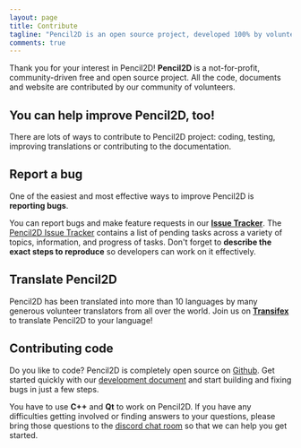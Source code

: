 ```yaml
---
layout: page
title: Contribute
tagline: "Pencil2D is an open source project, developed 100% by volunteers."
comments: true
---
```


Thank you for your interest in Pencil2D! **Pencil2D** is a not-for-profit, community-driven free and open source project. All the code, documents and website are contributed by our community of volunteers.

## You can help improve Pencil2D, too!

There are lots of ways to contribute to Pencil2D project: coding, testing, improving translations or contributing to the documentation.

## Report a bug

One of the easiest and most effective ways to improve Pencil2D is **reporting bugs**.

You can report bugs and make feature requests in our **[Issue Tracker][3]**. The [Pencil2D Issue Tracker][3] contains a list of pending tasks across a variety of topics, information, and progress of tasks. Don't forget to **describe the exact steps to reproduce** so developers can work on it effectively.

## Translate Pencil2D

Pencil2D has been translated into more than 10 languages by many generous volunteer translators from all over the world.
Join us on **[Transifex][4]** to translate Pencil2D to your language!

## Contributing code

Do you like to code? Pencil2D is completely open source on [Github][0]. Get started quickly with our [development document][1] and start building and fixing bugs in just a few steps. 

You have to use **C++** and **Qt** to work on Pencil2D. If you have any difficulties getting involved or finding answers to your questions, please bring those questions to the [discord chat room][5] so that we can help you get started.


[0]: https://github.com/pencil2d/pencil
[1]: https://github.com/pencil2d/pencil/wiki  "Development Wiki"
[2]: http://www.gnu.org/licenses/old-licenses/gpl-2.0.html "GPLv2"
[3]: https://github.com/pencil2d/pencil/issues "Issue Tracker"
[4]: https://www.transifex.com/pencil2d/ "Transifex"
[5]: https://discord.gg/8FxdV2g "Discord Pencil2D"
